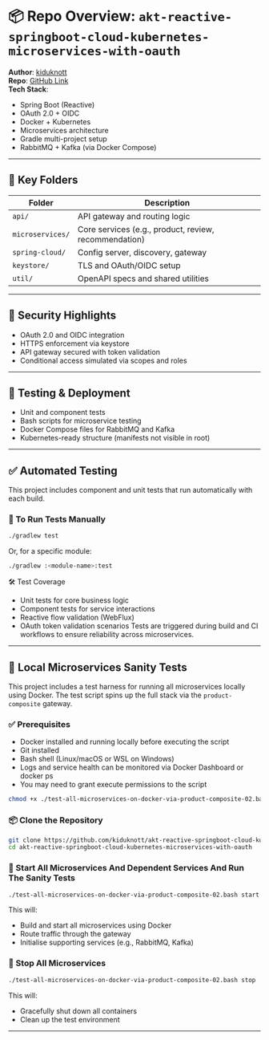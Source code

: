 # 📦 Repo Overview: `akt-reactive-springboot-cloud-kubernetes-microservices-with-oauth`

**Author**: [kiduknott](https://github.com/kiduknott)  
**Repo**: [GitHub Link](https://github.com/kiduknott/akt-reactive-springboot-cloud-kubernetes-microservices-with-oauth)  
**Tech Stack**:
- Spring Boot (Reactive)
- OAuth 2.0 + OIDC
- Docker + Kubernetes
- Microservices architecture
- Gradle multi-project setup
- RabbitMQ + Kafka (via Docker Compose)

---

## 📁 Key Folders

| Folder | Description |
|--------|-------------|
| `api/` | API gateway and routing logic |
| `microservices/` | Core services (e.g., product, review, recommendation) |
| `spring-cloud/` | Config server, discovery, gateway |
| `keystore/` | TLS and OAuth/OIDC setup |
| `util/` | OpenAPI specs and shared utilities |

---

## 🔐 Security Highlights

- OAuth 2.0 and OIDC integration
- HTTPS enforcement via keystore
- API gateway secured with token validation
- Conditional access simulated via scopes and roles

---

## 🧪 Testing & Deployment

- Unit and component tests
- Bash scripts for microservice testing
- Docker Compose files for RabbitMQ and Kafka
- Kubernetes-ready structure (manifests not visible in root)

---

## ✅ Automated Testing

This project includes component and unit tests that run automatically with each build.

### 🧪 To Run Tests Manually

```bash
./gradlew test
````

Or, for a specific module:

```bash
./gradlew :<module-name>:test
````

🛠️ Test Coverage
- Unit tests for core business logic
- Component tests for service interactions
- Reactive flow validation (WebFlux)
- OAuth token validation scenarios
  Tests are triggered during build and CI workflows to ensure reliability across microservices.

---

## 🧪 Local Microservices Sanity Tests

This project includes a test harness for running all microservices locally using Docker. The test script spins up the full stack via the `product-composite` gateway.

### ✅ Prerequisites

- Docker installed and running locally before executing the script
- Git installed
- Bash shell (Linux/macOS or WSL on Windows)
- Logs and service health can be monitored via Docker Dashboard or docker ps
- You may need to grant execute permissions to the script
```bash
chmod +x ./test-all-microservices-on-docker-via-product-composite-02.bash
```

### 📦 Clone the Repository

```bash
git clone https://github.com/kiduknott/akt-reactive-springboot-cloud-kubernetes-microservices-with-oauth.git
cd akt-reactive-springboot-cloud-kubernetes-microservices-with-oauth
```

### 🚀 Start All Microservices And Dependent Services And Run The Sanity Tests

```bash
./test-all-microservices-on-docker-via-product-composite-02.bash start
```

This will:
- Build and start all microservices using Docker
- Route traffic through the  gateway
- Initialise supporting services (e.g., RabbitMQ, Kafka)

### 🛑 Stop All Microservices

```bash
./test-all-microservices-on-docker-via-product-composite-02.bash stop
```

This will:
- Gracefully shut down all containers
- Clean up the test environment

---
